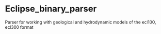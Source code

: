 # Eclipse_binary_parser
Parser for working with geological and hydrodynamic models of the ecl100, ecl300 format
